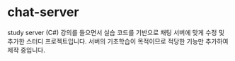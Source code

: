 # chat-server
study server (C#)
강의를 들으면서 실습 코드를 기반으로 채팅 서버에 맞게 수정 및 추가한 스터디 프로젝트입니다.
서버의 기초학습이 목적이므로 적당한 기능만 추가하여 제작 중입니다.
